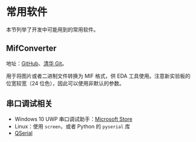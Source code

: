 # 常用软件

本节列举了开发中可能用到的常用软件。

## MifConverter

地址：[GitHub](https://github.com/thu-cs-lab/MifConverter)、[清华 Git](https://git.tsinghua.edu.cn/harry/MifConverter)。

用于将图片或者二进制文件转换为 MIF 格式，供 EDA 工具使用。注意新实验板的位宽较宽（24 位色），因此可以使用非默认的参数。

## 串口调试相关

* Windows 10 UWP 串口调试助手：[Microsoft Store](https://www.microsoft.com/zh-cn/p/%E4%B8%B2%E5%8F%A3%E8%B0%83%E8%AF%95%E5%8A%A9%E6%89%8B/9nblggh43hdm)
* Linux：使用 `screen`，或者 Python 的 `pyserial` 库
* [QSerial](https://github.com/tuna/QSerial)
 